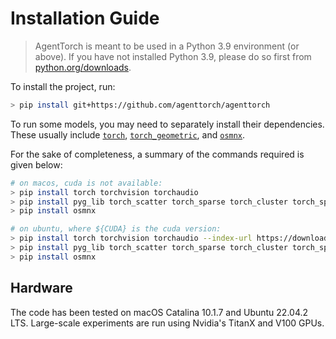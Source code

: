 # Installation Guide

> AgentTorch is meant to be used in a Python 3.9 environment (or above). If you have not
> installed Python 3.9, please do so first from
> [python.org/downloads](https://www.python.org/downloads/).

To install the project, run:

```sh
> pip install git+https://github.com/agenttorch/agenttorch
```

To run some models, you may need to separately install their dependencies. These
usually include [`torch`](https://pytorch.org/get-started/locally/),
[`torch_geometric`](https://github.com/pyg-team/pytorch_geometric#pytorch-20),
and [`osmnx`](https://osmnx.readthedocs.io/en/stable/installation.html).

For the sake of completeness, a summary of the commands required is given below:

```sh
# on macos, cuda is not available:
> pip install torch torchvision torchaudio
> pip install pyg_lib torch_scatter torch_sparse torch_cluster torch_spline_conv
> pip install osmnx

# on ubuntu, where ${CUDA} is the cuda version:
> pip install torch torchvision torchaudio --index-url https://download.pytorch.org/whl/${CUDA}
> pip install pyg_lib torch_scatter torch_sparse torch_cluster torch_spline_conv -f https://data.pyg.org/whl/torch-2.0.0+${CUDA}.html
> pip install osmnx
```

## Hardware

The code has been tested on macOS Catalina 10.1.7 and Ubuntu 22.04.2 LTS.
Large-scale experiments are run using Nvidia's TitanX and V100 GPUs.
